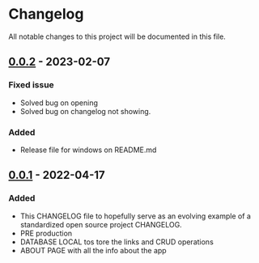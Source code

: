 # Changelog
All notable changes to this project will be documented in this file.

[0.0.2]: https://github.com/olivierlacan/keep-a-changelog/releases/tag/v0.0.1

## [0.0.2] - 2023-02-07
### Fixed issue
- Solved bug on opening 
- Solved bug on changelog not showing.
### Added
- Release file for windows on README.md

[0.0.1]: https://github.com/olivierlacan/keep-a-changelog/releases/tag/v0.0.1

## [0.0.1] - 2022-04-17
### Added
- This CHANGELOG file to hopefully serve as an evolving example of a
  standardized open source project CHANGELOG.
- PRE production
- DATABASE LOCAL tos tore the links and CRUD operations
- ABOUT PAGE with all the info about the app

[0.0.1]: https://github.com/olivierlacan/keep-a-changelog/releases/tag/v0.0.1
